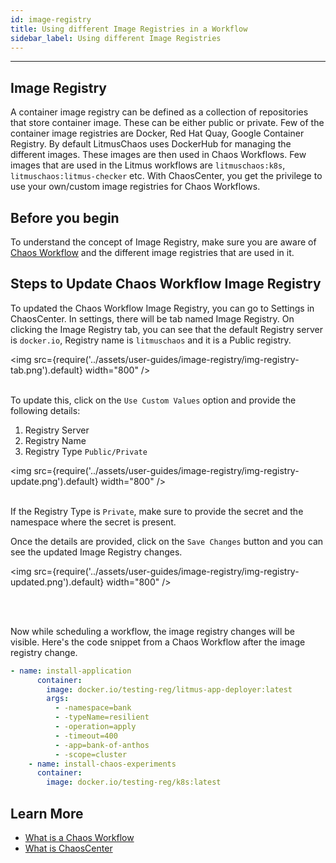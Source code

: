 ```yaml
---
id: image-registry
title: Using different Image Registries in a Workflow
sidebar_label: Using different Image Registries
---
```

---

## Image Registry
A container image registry can be defined as a collection of repositories that store container image.
These can be either public or private. Few of the container image registries are Docker, Red Hat Quay, Google Container Registry. 
By default LitmusChaos uses DockerHub for managing the different images. These images are then used in Chaos Workflows. Few images that are used in the Litmus workflows are `litmuschaos:k8s`, `litmuschaos:litmus-checker` etc.
With ChaosCenter, you get the privilege to use your own/custom image registries for Chaos Workflows.

## Before you begin
To understand the concept of Image Registry, make sure you are aware of [Chaos Workflow](../concepts/chaos-workflow) and the different image registries that are used in it.

## Steps to Update Chaos Workflow Image Registry
To updated the Chaos Workflow Image Registry, you can go to Settings in ChaosCenter. In settings, there will be tab named Image Registry. On clicking the Image Registry tab, you can see that the default Registry server is `docker.io`, Registry name is `litmuschaos` and it is a Public registry.

<img src={require('../assets/user-guides/image-registry/img-registry-tab.png').default} width="800"  />
<br/><br/>

To update this, click on the `Use Custom Values` option and provide the following details:
1. Registry Server
2. Registry Name
3. Registry Type `Public/Private`

<img src={require('../assets/user-guides/image-registry/img-registry-update.png').default} width="800"  />
<br/><br/>

If the Registry Type is `Private`, make sure to provide the secret and the namespace where the secret is present.

Once the details are provided, click on the `Save Changes` button and you can see the updated Image Registry changes.

<img src={require('../assets/user-guides/image-registry/img-registry-updated.png').default} width="800"  />

<br/><br/>

Now while scheduling a workflow, the image registry changes will be visible. Here's the code snippet from a Chaos Workflow after the image registry change.

```yaml
- name: install-application
      container:
        image: docker.io/testing-reg/litmus-app-deployer:latest
        args:
          - -namespace=bank
          - -typeName=resilient
          - -operation=apply
          - -timeout=400
          - -app=bank-of-anthos
          - -scope=cluster
    - name: install-chaos-experiments
      container:
        image: docker.io/testing-reg/k8s:latest
```

## Learn More
- [What is a Chaos Workflow](../concepts/chaos-workflow)
- [What is ChaosCenter](../concepts/chaos-center)




